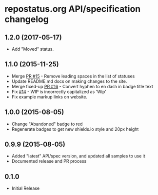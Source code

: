 repostatus.org API/specification changelog
===========================================

1.2.0 (2017-05-17)
------------------

- Add "Moved" status.

1.1.0 (2015-11-25)
------------------

- Merge [PR #15](https://github.com/jantman/repostatus.org/pull/15) - Remove leading spaces in the list of statuses
- Update README.md docs on making changes to the site.
- Merge fixed-up [PR #16](https://github.com/jantman/repostatus.org/pull/16) - Convert hyphen to en dash in badge title text
- Fix [#14](https://github.com/jantman/repostatus.org/issues/14) - WIP is incorrectly capitalized as 'Wip'
- Fix example markup links on website.

1.0.0 (2015-08-05)
------------------

- Change "Abandoned" badge to red
- Regenerate badges to get new shields.io style and 20px height

0.9.9 (2015-08-05)
------------------

- Added "latest" API/spec version, and updated all samples to use it
- Documented release and PR process

0.1.0
------

- Initial Release
